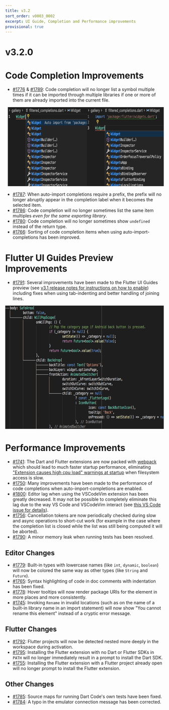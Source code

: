 ```yaml
---
title: v3.2
sort_order: v0003_0002
excerpt: UI Guide, Completion and Performance improvements
provisional: true
---
```


# v3.2.0

# Code Completion Improvements

- [#1776](https://github.com/Dart-Code/Dart-Code/issues/1776) & [#1789](https://github.com/Dart-Code/Dart-Code/issues/1789): Code completion will no longer list a symbol multiple times if it can be imported through multiple libraries if one or more of them are already imported into the current file.

<img src="/images/release_notes/v3.2/filtered_completions.png" width="700" height="250" />

- [#1787](https://github.com/Dart-Code/Dart-Code/issues/1787): When auto-import completions require a prefix, the prefix will no longer abruptly appear in the completion label when it becomes the selected item.
- [#1786](https://github.com/Dart-Code/Dart-Code/issues/1786): Code completion will no longer sometimes list the same item multiples *even for the same exporting library*.
- [#1780](https://github.com/Dart-Code/Dart-Code/issues/1780): Code completion will no longer sometimes show `undefined` instead of the return type.
- [#1766](https://github.com/Dart-Code/Dart-Code/issues/1766): Sorting of code completion items when using auto-import-completions has been improved.

# Flutter UI Guides Preview Improvements

- [#1791](https://github.com/Dart-Code/Dart-Code/issues/1791): Several improvements have been made to the Flutter UI Guides preview (see [v3.1 release notes for instructions on how to enable](/releases/v3-1/#preview-flutter-ui-guides)) including fixes when using tab-indenting and better handling of joining lines.

<img src="/images/release_notes/v3.2/flutter_ui_guides.png" width="700" height="390" />

# Performance Improvements

- [#1741](https://github.com/Dart-Code/Dart-Code/issues/1741): The Dart and Flutter extensions are now packed with [webpack](https://webpack.js.org/) which should lead to much faster startup performance, eliminating ["Extension causes high cpu load" warnings at startup](https://github.com/Dart-Code/Dart-Code/issues/1628) when filesystem access is slow.
- [#1750](https://github.com/Dart-Code/Dart-Code/issues/1750): Many improvements have been made to the performance of code completions when auto-import-completions are enabled.
- [#1800](https://github.com/Dart-Code/Dart-Code/issues/1800): Editor lag when using the VSCodeVim extension has been greatly decreased. It may not be possible to completely eliminate this lag due to the way VS Code and VSCodeVim interact (see [this VS Code issue for details](https://github.com/microsoft/vscode/issues/75627)).
- [#1756](https://github.com/Dart-Code/Dart-Code/issues/1756): Cancellation tokens are now periodically checked during slow and async operations to short-cut work (for example in the case where the completion list is closed while the list was still being computed it will be aborted).
- [#1790](https://github.com/Dart-Code/Dart-Code/issues/1790): A minor memory leak when running tests has been resolved.

## Editor Changes

- [#1779](https://github.com/Dart-Code/Dart-Code/issues/1779): Built-in types with lowercase names (like `int`, `dynamic`, `boolean`) will now be colored the same way as other types (like `String` and `Future`).
- [#1765](https://github.com/Dart-Code/Dart-Code/issues/1765): Syntax highlighting of code in doc comments with indentation has been fixed.
- [#1778](https://github.com/Dart-Code/Dart-Code/issues/1778): Hover tooltips will now render package URIs for the element in more places and more consistently.
- [#1745](https://github.com/Dart-Code/Dart-Code/issues/1745): Invoking `Rename` in invalid locations (such as on the name of a built-in library name in an import statement) will now show "You cannot rename this element" instead of a cryptic error message.

## Flutter Changes

- [#1792](https://github.com/Dart-Code/Dart-Code/issues/1792): Flutter projects will now be detected nested more deeply in the workspace during activation.
- [#1795](https://github.com/Dart-Code/Dart-Code/issues/1795): Installing the Flutter extension with no Dart or Flutter SDKs in `PATH` will no longer immediately result in a prompt to install the Dart SDK.
- [#1755](https://github.com/Dart-Code/Dart-Code/issues/1755): Installing the Flutter extension with a Flutter project already open will no longer prompt to install the Flutter extension.

## Other Changes

- [#1785](https://github.com/Dart-Code/Dart-Code/issues/1785): Source maps for running Dart Code's own tests have been fixed.
- [#1784](https://github.com/Dart-Code/Dart-Code/issues/1784): A typo in the emulator connection message has been corrected.

